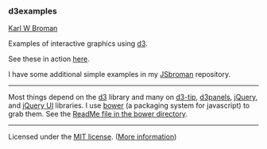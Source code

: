 ### d3examples

[Karl W Broman](http://kbroman.org)

Examples of interactive graphics using [d3](http://d3js.org).

See these in action [here](http://www.biostat.wisc.edu/~kbroman/D3).

I have some additional simple examples in my [JSbroman](http://github.com/kbroman/JSbroman) repository.

---

Most things depend on the [d3](http://d3js.org) library and many on
[d3-tip](https://github.com/Caged/d3-tip),
[d3panels](https://kbroman.org/d3panels),
[jQuery](https://jquery.com/), and [jQuery UI](https://jqueryui.com/)
libraries. I use [bower](http://bower.io/) (a packaging system for
javascript) to grab them. See the
[ReadMe file in the bower directory](https://github.com/kbroman/d3examples/tree/master/bower/ReadMe.md).

---
Licensed under the [MIT license](License.md). ([More information](http://en.wikipedia.org/wiki/MIT_License))
